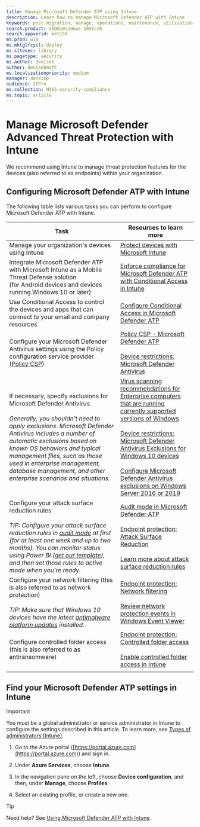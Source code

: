 ```yaml
---
title: Manage Microsoft Defender ATP using Intune
description: Learn how to manage Microsoft Defender ATP with Intune
keywords: post-migration, manage, operations, maintenance, utilization, intune, windows defender advanced threat protection, atp, edr
search.product: eADQiWindows 10XVcnh
search.appverid: met150
ms.prod: w10
ms.mktglfcycl: deploy
ms.sitesec: library
ms.pagetype: security
ms.author: deniseb
author: denisebmsft
ms.localizationpriority: medium
manager: dansimp
audience: ITPro
ms.collection: M365-security-compliance 
ms.topic: article
---
```


# Manage Microsoft Defender Advanced Threat Protection with Intune

We recommend using Intune to manage threat protection features for the devices (also referred to as endpoints) within your organization. 

## Configuring Microsoft Defender ATP with Intune

The following table lists various tasks you can perform to configure Microsoft Defender ATP with Intune.

|Task  |Resources to learn more  |
|---------|---------|
|Manage your organization's devices using Intune     |[Protect devices with Microsoft Intune](https://docs.microsoft.com/mem/intune/protect/device-protect)         |
|Integrate Microsoft Defender ATP with Microsoft Intune as a Mobile Threat Defense solution <br/>(for Android devices and devices running Windows 10 or later)   |[Enforce compliance for Microsoft Defender ATP with Conditional Access in Intune](https://docs.microsoft.com/mem/intune/protect/advanced-threat-protection)         |
|Use Conditional Access to control the devices and apps that can connect to your email and company resources |[Configure Conditional Access in Microsoft Defender ATP](https://docs.microsoft.com/windows/security/threat-protection/microsoft-defender-atp/configure-conditional-access) |
|Configure your Microsoft Defender Antivirus settings using the Policy configuration service provider ([Policy CSP](https://docs.microsoft.com/windows/client-management/mdm/policy-configuration-service-provider)) |[Policy CSP - Microsoft Defender ATP](https://docs.microsoft.com/windows/client-management/mdm/policy-csp-defender) <br/><br/>[Device restrictions: Microsoft Defender Antivirus](https://docs.microsoft.com/mem/intune/configuration/device-restrictions-windows-10#microsoft-defender-antivirus)  | 
|If necessary, specify exclusions for Microsoft Defender Antivirus <br/><br/>*Generally, you shouldn't need to apply exclusions. Microsoft Defender Antivirus includes a number of automatic exclusions based on known OS behaviors and typical management files, such as those used in enterprise management, database management, and other enterprise scenarios and situations.* |[Virus scanning recommendations for Enterprise computers that are running currently supported versions of Windows](https://support.microsoft.com/help/822158/virus-scanning-recommendations-for-enterprise-computers)<br/><br/>[Device restrictions: Microsoft Defender Antivirus Exclusions for Windows 10 devices](https://docs.microsoft.com/mem/intune/configuration/device-restrictions-windows-10#microsoft-defender-antivirus-exclusions) <br/><br/>[Configure Microsoft Defender Antivirus exclusions on Windows Server 2016 or 2019](https://docs.microsoft.com/windows/security/threat-protection/microsoft-defender-antivirus/configure-server-exclusions-microsoft-defender-antivirus)|
|Configure your attack surface reduction rules <br/><br/>*TIP: Configure your attack surface reduction rules in [audit mode](https://docs.microsoft.com/windows/security/threat-protection/microsoft-defender-atp/audit-windows-defender) at first (for at least one week and up to two months). You can monitor status using Power BI ([get our template](https://github.com/microsoft/MDATP-PowerBI-Templates/tree/master/Attack%20Surface%20Reduction%20rules)), and then set those rules to active mode when you're ready.* |[Audit mode in Microsoft Defender ATP](https://docs.microsoft.com/windows/security/threat-protection/microsoft-defender-atp/audit-windows-defender)<br/><br/>[Endpoint protection: Attack Surface Reduction](https://docs.microsoft.com/mem/intune/protect/endpoint-protection-windows-10?toc=/intune/configuration/toc.json&bc=/intune/configuration/breadcrumb/toc.json#attack-surface-reduction)<br/><br/>[Learn more about attack surface reduction rules](https://docs.microsoft.com/windows/security/threat-protection/microsoft-defender-atp/attack-surface-reduction) |
|Configure your network filtering (this is also referred to as network protection) <br/><br/>*TIP: Make sure that Windows 10 devices have the latest [antimalware platform updates](https://support.microsoft.com/help/4052623/update-for-microsoft-defender-antimalware-platform) installed.*|[Endpoint protection: Network filtering](https://docs.microsoft.com/mem/intune/protect/endpoint-protection-windows-10#network-filtering)<br/><br/>[Review network protection events in Windows Event Viewer](https://docs.microsoft.com/windows/security/threat-protection/microsoft-defender-atp/evaluate-network-protection#review-network-protection-events-in-windows-event-viewer) |
|Configure controlled folder access (this is also referred to as antiransomware)  |[Endpoint protection: Controlled folder access](https://docs.microsoft.com/mem/intune/protect/endpoint-protection-windows-10#controlled-folder-access) <br/><br/>[Enable controlled folder access in Intune](https://docs.microsoft.com/windows/security/threat-protection/microsoft-defender-atp/enable-controlled-folders#intune)  |
|  |  |


## Find your Microsoft Defender ATP settings in Intune

> [!IMPORTANT]
> You must be a global administrator or service administrator in Intune to configure the settings described in this article. To learn more, see [Types of administrators (Intune)](https://docs.microsoft.com/mem/intune/fundamentals/users-add#types-of-administrators).

1. Go to the Azure portal ([https://portal.azure.com](https://portal.azure.com)) and sign in.

2. Under **Azure Services**, choose **Intune**.

3. In the navigation pane on the left, choose **Device configuration**, and then, under **Manage**, choose **Profiles**.

4. Select an existing profile, or create a new one.

> [!TIP]
> Need help? See [Using Microsoft Defender ATP with Intune](https://docs.microsoft.com/mem/intune/protect/advanced-threat-protection#example-of-using-microsoft-defender-atp-with-intune).  
